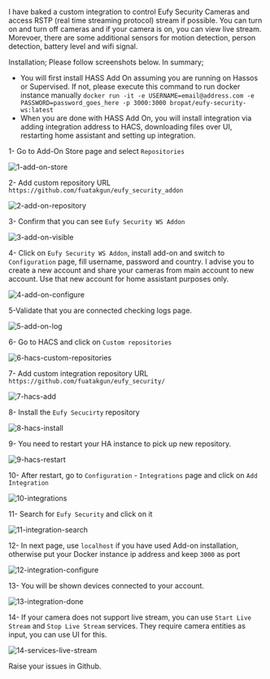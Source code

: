 I have baked a custom integration to control Eufy Security Cameras and access RSTP (real time streaming protocol) stream if possible. You can turn on and turn off cameras and if your camera is on, you can view live stream. Morevoer, there are some additional sensors for motion detection, person detection, battery level and wifi signal.

Installation;
Please follow screenshots below. In summary;
- You will first install HASS Add On assuming you are running on Hassos or Supervised. If not, please execute this command to run docker instance manually ```docker run -it -e USERNAME=email@address.com -e PASSWORD=password_goes_here -p 3000:3000 bropat/eufy-security-ws:latest```
- When you are done with HASS Add On, you will install integration via adding integration address to HACS, downloading files over UI, restarting home assistant and setting up integration.

1- Go to Add-On Store page and select `Repositories`

![1-add-on-store](https://user-images.githubusercontent.com/11085566/126563889-8bc98e9a-8cb5-4f71-a3a7-3bde8e3f1182.PNG)

2- Add custom repository URL 
```https://github.com/fuatakgun/eufy_security_addon```

![2-add-on-repository](https://user-images.githubusercontent.com/11085566/126563898-8c642026-1e16-4484-8177-0bc6a93d59e8.PNG)

3- Confirm that you can see `Eufy Security WS Addon`

![3-add-on-visible](https://user-images.githubusercontent.com/11085566/126563911-ec5e0e52-312b-4e65-a25b-54a02a348752.PNG)

4- Click on `Eufy Security WS Addon`, install add-on and switch to `Configuration` page, fill username, password and country. I advise you to create a new account and share your cameras from main account to new account. Use that new account for home assistant purposes only.

![4-add-on-configure](https://user-images.githubusercontent.com/11085566/126563919-273e413b-f2ac-49c4-8342-dfd5c5887ccf.PNG)

5-Validate that you are connected checking logs page.

![5-add-on-log](https://user-images.githubusercontent.com/11085566/126563928-3ee2d48d-06e2-4681-9076-3992f4546b16.PNG)

6- Go to HACS and click on `Custom repositories`

![6-hacs-custom-repositories](https://user-images.githubusercontent.com/11085566/126563932-e9fc2783-02a1-42d3-8f4a-bc0fa2edf386.PNG)

7- Add custom integration repository URL 
```https://github.com/fuatakgun/eufy_security/```

![7-hacs-add](https://user-images.githubusercontent.com/11085566/126563937-4ad08d92-b9c1-45e3-a205-be9b244bc3a7.PNG)

8- Install the `Eufy Secucirty` repository

![8-hacs-install](https://user-images.githubusercontent.com/11085566/126563950-1c89c1e8-f77d-46ac-8910-77048500a07f.PNG)

9- You need to restart your HA instance to pick up new repository.

![9-hacs-restart](https://user-images.githubusercontent.com/11085566/126563954-b801e4ea-b93e-4695-928d-a82221fe01f4.PNG)

10- After restart, go to `Configuration` - `Integrations` page and click on `Add Integration`

![10-integrations](https://user-images.githubusercontent.com/11085566/126563961-a05c5e50-b006-4759-b55a-548f691a13d8.PNG)

11- Search for ```Eufy Security``` and click on it

![11-integration-search](https://user-images.githubusercontent.com/11085566/126563968-920a74de-ab93-456b-b4b2-dcf651a07f9f.PNG)

12- In next page, use ```localhost``` if you have used Add-on installation, otherwise put your Docker instance ip address and keep `3000` as port

![12-integration-configure](https://user-images.githubusercontent.com/11085566/126563976-234005e7-2920-4ef0-a301-187d4d929f10.png)

13- You will be shown devices connected to your account.

![13-integration-done](https://user-images.githubusercontent.com/11085566/126563982-38b3a00a-ff6a-45aa-8dcc-b04e864a37f8.PNG)

14- If your camera does not support live stream, you can use `Start Live Stream` and `Stop Live Stream` services. They require camera entities as input, you can use UI for this.

![14-services-live-stream](https://user-images.githubusercontent.com/11085566/126563991-5ef949c5-144c-4702-a9e3-577e2d37c0f8.PNG)

Raise your issues in Github. 
